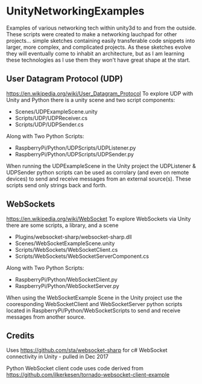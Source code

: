 # UnityNetworkingExamples
Examples of various networking tech within unity3d to and from the outside.  These scripts were created to make a networking lauchpad for other projects... simple sketches containing easily transferable code snippets into larger, more complex, and complicated projects.  As these sketches evolve they will eventually come to inhabit an architecture, but as I am learning these technologies as I use them they won't have great shape at the start.

## User Datagram Protocol (UDP)
https://en.wikipedia.org/wiki/User_Datagram_Protocol
To explore UDP with Unity and Python there is a unity scene and two script components:
 - Scenes/UDPExampleScene.unity
 - Scripts/UDP/UDPReceiver.cs
 - Scripts/UDP/UDPSender.cs

Along with Two Python Scripts:
 - RaspberryPi/Python/UDPScripts/UDPListener.py
 - RaspberryPi/Python/UDPScripts/UDPSender.py
 
When running the UDPExampleScene in the Unity project the UDPListener & UDPSender python scripts can be used as corrolary (and even on remote devices) to send and receive messages from an external source(s).
These scripts send only strings back and forth.

## WebSockets
https://en.wikipedia.org/wiki/WebSocket
To explore WebSockets via Unity there are some scripts, a library, and a scene
- Plugins/websocket-sharp/websocket-sharp.dll
- Scenes/WebSocketExampleScene.unity
- Scripts/WebSockets/WebSocketClient.cs
- Scripts/WebSockets/WebSocketServerComponent.cs

Along with Two Python Scripts:
- RaspberryPi/Python/WebSocketClient.py
- RaspberryPi/Python/WebSocketServer.py

When using the WebSocketExample Scene in the Unity project use the cooresponding WebSocketClient and WebSocketServer python scripts located in RaspberryPi/Python/WebSocketScripts to send and receive messages from another source.

## Credits
Uses https://github.com/sta/websocket-sharp for c# WebSocket connectivity in Unity - pulled in Dec 2017

Python WebSocket client code uses code derived from https://github.com/ilkerkesen/tornado-websocket-client-example
